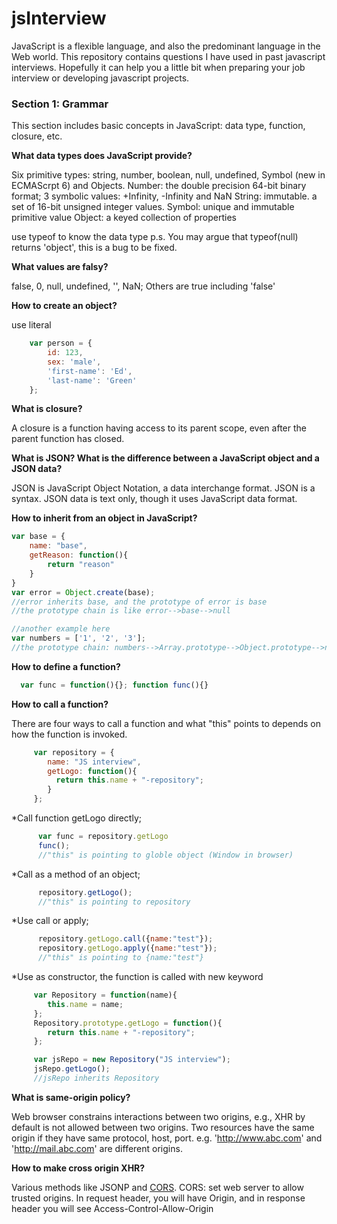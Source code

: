 # jsInterview
JavaScript is a flexible language, and also the predominant language in the Web world. 
This repository contains questions I have used in past javascript interviews. Hopefully it can help you
a little bit when preparing your job interview or developing javascript projects.

### Section 1: Grammar
This section includes basic concepts in JavaScript: data type, function, closure, etc.

**What data types does JavaScript provide?**

Six primitive types: string, number, boolean, null, undefined, Symbol (new in ECMAScrpt 6) and Objects. 
Number: the double precision 64-bit binary format; 3 symbolic values: +Infinity, -Infinity and NaN
String: immutable. a set of 16-bit unsigned integer values.
Symbol: unique and immutable primitive value
Object: a keyed collection of properties

use typeof to know the data type
p.s. You may argue that typeof(null) returns 'object', this is a bug to be fixed.

**What values are falsy?**

false, 0, null, undefined, '', NaN; Others are true including 'false'

**How to create an object?**

use literal

 ```javascript
	 var person = {
         id: 123,
         sex: 'male',
         'first-name': 'Ed',
         'last-name': 'Green'
	 };
```
**What is closure?**

A closure is a function having access to its parent scope, even after the parent function has closed. 

**What is JSON? What is the difference between a JavaScript object and a JSON data?**

JSON is JavaScript Object Notation, a data interchange format. JSON is a syntax. JSON data is text only, though it uses JavaScript data format.
  
**How to inherit from an object in JavaScript?**

```javascript
var base = {
	name: "base",
	getReason: function(){
		return "reason"
	}
}
var error = Object.create(base);
//error inherits base, and the prototype of error is base
//the prototype chain is like error-->base-->null

//another example here
var numbers = ['1', '2', '3'];
//the prototype chain: numbers-->Array.prototype-->Object.prototype-->null
```

**How to define a function?**

```javascript
  var func = function(){}; function func(){}
``` 
**How to call a function?**

There are four ways to call a function and what "this" points to depends on how the function is invoked. 

```javascript
     var repository = {
        name: "JS interview",
        getLogo: function(){
          return this.name + "-repository";
        }
     };
```

*Call function getLogo directly;

```javascript
      var func = repository.getLogo
      func();
      //"this" is pointing to globle object (Window in browser)
```
*Call as a method of an object; 

```javascript
      repository.getLogo();
      //"this" is pointing to repository
```
*Use call or apply; 

```javascript 
      repository.getLogo.call({name:"test"});
      repository.getLogo.apply({name:"test"});
      //"this" is pointing to {name:"test"}
```
*Use as constructor, the function is called with new keyword

```javascript
     var Repository = function(name){
        this.name = name;
     };
     Repository.prototype.getLogo = function(){
        return this.name + "-repository";
     };

     var jsRepo = new Repository("JS interview");
     jsRepo.getLogo();
     //jsRepo inherits Repository
```
**What is same-origin policy?**

Web browser constrains interactions between two origins, e.g., XHR by default is not allowed between two origins. Two resources have the same origin if they have same protocol, host, port. e.g. 'http://www.abc.com' and 'http://mail.abc.com' are different origins. 

**How to make cross origin XHR?**

Various methods like JSONP and [CORS](http://www.w3.org/TR/cors/). CORS: set web server to allow trusted origins. In request header, you will have Origin, and in response header you will see Access-Control-Allow-Origin
